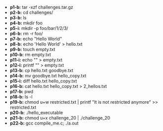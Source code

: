 - **p1-b:** tar -xzf challenges.tar.gz 
- **p2-b:** cd challenges/
- **p3-b:** ls
- **p4-b:** mkdir foo
- **p5-i:** mkdir -p foo/bar/1/2/3/
- **p6-b:** rm -r foo/
- **p7-b:** echo "Hello World"	
- **p8-b:** echo 'Hello World' > hello.txt
- **p9-b:** touch empty.txt
- **p10-b:** rm empty.txt
- **p11-i:** echo "" > empty.txt
- **p12-i:** printf "" > empty.txt
- **p13-b:** cp hello.txt goodbye.txt
- **p14-b:** mv goodbye.txt hello_copy.txt
- **p15-i:** diff hello.txt hello_copy.txt
- **p16-b:** cat hello.txt hello_copy.txt > 2_hellos.txt
- **p17-b:** pwd
- **p18-b:** ls -l
- **p19-b:** chmod u+w restricted.txt | printf "It is not restricted anymore" >> restricted.txt 
- **p20-b:** ./hello_executable
- **p21-b:** chmod u+x challenge_20 | ./challenge_20
- **p22-b:** gcc compile_me.c; ./a.out